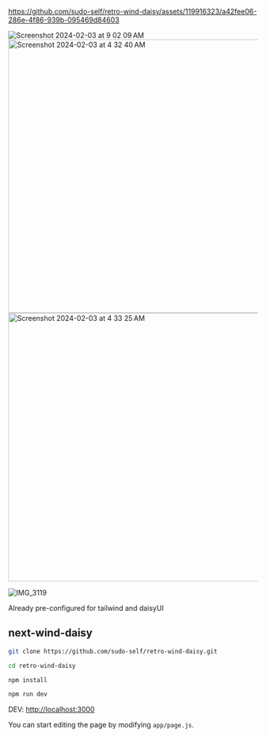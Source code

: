 https://github.com/sudo-self/retro-wind-daisy/assets/119916323/a42fee06-286e-4f86-939b-095469d84603


![Screenshot 2024-02-03 at 9 02 09 AM](https://github.com/sudo-self/retro-wind-daisy/assets/119916323/9486535e-f01d-4245-a26a-40392e80a14d)
<img width="551" alt="Screenshot 2024-02-03 at 4 32 40 AM" src="https://github.com/sudo-self/retro-wind-daisy/assets/119916323/47643920-c785-4252-bcd0-8e97ca43d53b">
<img width="541" alt="Screenshot 2024-02-03 at 4 33 25 AM" src="https://github.com/sudo-self/retro-wind-daisy/assets/119916323/313e2702-2185-4b77-9987-fa7b8f490c6e">

![IMG_3119](https://github.com/sudo-self/retro-wind-daisy/assets/119916323/abe01afe-2715-4a50-b38e-ab84596c2676)



Already pre-configured for tailwind and daisyUI

## next-wind-daisy

```bash
git clone https://github.com/sudo-self/retro-wind-daisy.git

cd retro-wind-daisy

npm install

npm run dev
```

DEV: [http://localhost:3000](http://localhost:3000) 

You can start editing the page by modifying `app/page.js`.

